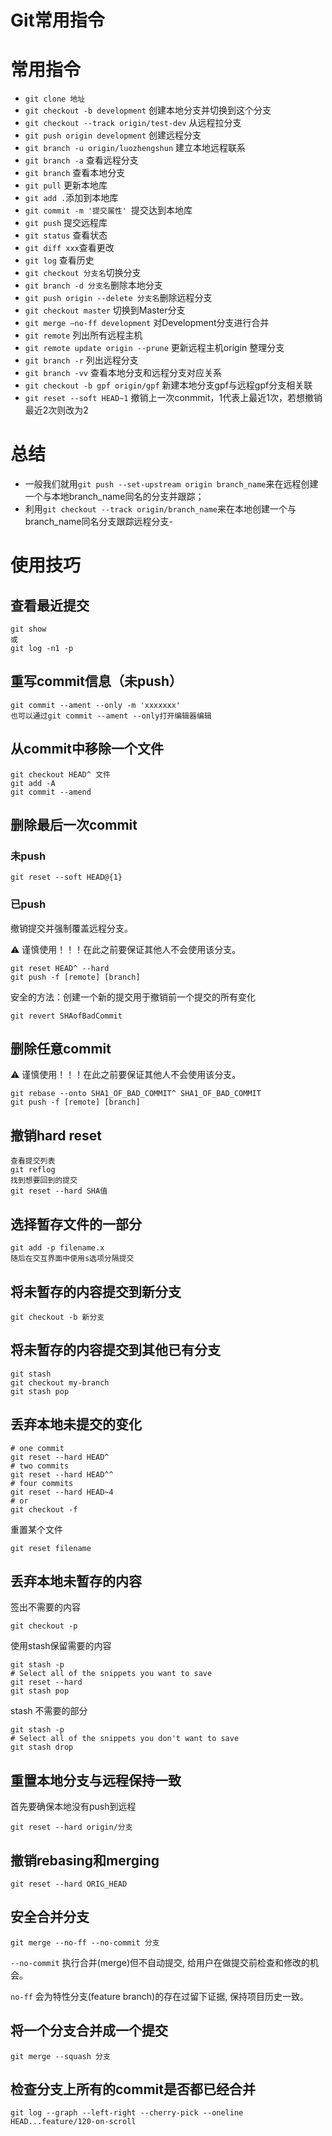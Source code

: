 # Git常用指令

# 常用指令
- `git clone 地址`
- `git checkout -b development` 创建本地分支并切换到这个分支
- `git checkout --track origin/test-dev` 从远程拉分支
- `git push origin development` 创建远程分支
- `git branch -u origin/luozhengshun` 建立本地远程联系
- `git branch -a` 查看远程分支
- `git branch` 查看本地分支
- `git pull` 更新本地库
- `git add .`添加到本地库
- `git commit -m '提交属性' `提交达到本地库
- `git push` 提交远程库
- `git status` 查看状态
- `git diff xxx`查看更改
- `git log` 查看历史
- `git checkout 分支名`切换分支
- `git branch -d 分支名`删除本地分支
- `git push origin --delete 分支名`删除远程分支
- `git checkout master` 切换到Master分支
- `git merge —no-ff development` 对Development分支进行合并
- `git remote` 列出所有远程主机
- `git remote update origin --prune` 更新远程主机origin 整理分支
- `git branch -r` 列出远程分支
- `git branch -vv` 查看本地分支和远程分支对应关系
- `git checkout -b gpf origin/gpf` 新建本地分支gpf与远程gpf分支相关联
- `git reset --soft HEAD~1` 撤销上一次conmmit，1代表上最近1次，若想撤销最近2次则改为2

# 总结

- 一般我们就用`git push --set-upstream origin branch_name`来在远程创建一个与本地branch_name同名的分支并跟踪；
- 利用`git checkout --track origin/branch_name`来在本地创建一个与branch_name同名分支跟踪远程分支-

# 使用技巧

## 查看最近提交

```
git show
或
git log -n1 -p
```

## 重写commit信息（未push）

```
git commit --ament --only -m 'xxxxxxx'
也可以通过git commit --ament --only打开编辑器编辑
```

## 从commit中移除一个文件

```
git checkout HEAD^ 文件
git add -A
git commit --amend
```

## 删除最后一次commit

### 未push

```
git reset --soft HEAD@{1} 
```

### 已push

撤销提交并强制覆盖远程分支。

:warning: 谨慎使用！！！在此之前要保证其他人不会使用该分支。

```
git reset HEAD^ --hard
git push -f [remote] [branch]
```

安全的方法：创建一个新的提交用于撤销前一个提交的所有变化

```
git revert SHAofBadCommit
```

## 删除任意commit

:warning: 谨慎使用！！！在此之前要保证其他人不会使用该分支。

```
git rebase --onto SHA1_OF_BAD_COMMIT^ SHA1_OF_BAD_COMMIT  
git push -f [remote] [branch]
```

## 撤销hard reset

```
查看提交列表
git reflog
找到想要回到的提交
git reset --hard SHA值
```

## 选择暂存文件的一部分

```
git add -p filename.x
随后在交互界面中使用s选项分隔提交
```

## 将未暂存的内容提交到新分支

```
git checkout -b 新分支
```

## 将未暂存的内容提交到其他已有分支

```
git stash  
git checkout my-branch  
git stash pop
```

## 丢弃本地未提交的变化

```
# one commit  
git reset --hard HEAD^
# two commits  
git reset --hard HEAD^^
# four commits  
git reset --hard HEAD~4
# or  
git checkout -f
```

重置某个文件

```
git reset filename
```

## 丢弃本地未暂存的内容

签出不需要的内容

```
git checkout -p 
```

使用stash保留需要的内容

```
git stash -p  
# Select all of the snippets you want to save  
git reset --hard  
git stash pop  
```

stash 不需要的部分

```
git stash -p  
# Select all of the snippets you don't want to save  
git stash drop  
```

## 重置本地分支与远程保持一致

首先要确保本地没有push到远程

```
git reset --hard origin/分支
```

## 撤销rebasing和merging

```
git reset --hard ORIG_HEAD
```

## 安全合并分支

```text
git merge --no-ff --no-commit 分支
```

`--no-commit` 执行合并(merge)但不自动提交, 给用户在做提交前检查和修改的机会。

`no-ff` 会为特性分支(feature branch)的存在过留下证据, 保持项目历史一致。

## 将一个分支合并成一个提交

```
git merge --squash 分支
```

## 检查分支上所有的commit是否都已经合并

```
git log --graph --left-right --cherry-pick --oneline HEAD...feature/120-on-scroll  
```

